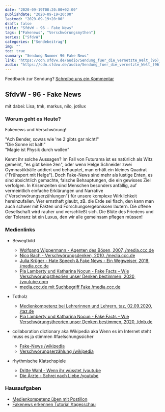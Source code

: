 ```yaml
---
date: "2020-09-19T00:20:00+02:00"
publishdate: "2020-09-19+20:00"
lastmod: "2020-09-19+20:00"
draft: false
title: "SfdvW - 96 - Fake News"
tags: ["Fakenews", "Verschwörungsmythen"]
series: ["SfdvW"]
categories: ["Sendebeitrag"]
img: ""
toc: true
summary: "Sendung Nummer 96 Fake News"
link: "https://cdn.sfdvw.de/audio/Sendung_fuer_die_vernetzte_Welt_(96)_2020_09_19_Fake_News.mp3"
audio: "https://cdn.sfdvw.de/audio/Sendung_fuer_die_vernetzte_Welt_(96)_2020_09_19_Fake_News.mp3"
---
```


<div align="center" id="example"></div>
<script src="https://cdn.podlove.org/web-player/embed.js"></script>

Feedback zur Sendung?
[Schreibe uns ein Kommentar](mailto:SfdvW@radiocorax.de)

## SfdvW - 96 - Fake News
mit dabei: Lisa, tmk, markus, nilo, jotilux

### Worum geht es Heute?
Fakenews und Verschwörung!  
  
"Ach Bender, sowas wie 'ne 2 gibts gar nicht!"  
"Die Sonne ist kalt!"  
"Magie ist Physik durch wollen"  

  
Kennt ihr solche Aussagen? Im Fall von Futurama ist es natürlich als Witz gemeint, "es gibt keine 2en", oder wenn Helge Schneider zwei Gymnastikbälle addiert und behauptet, man erhält ein kleines Quadrat ("Frühsport mit Helge"). Doch Fake-News sind mehr als lustige Enten, es sind absichtlich gemachte, falsche Behauptungen, die ein gewisses Ziel verfolgen. In Krisenzeiten sind Menschen besonders anfällig, auf vermeintlich einfache Erklärungen und Narrative ("Verschwörungserzählungen") für unsere komplexe Wirklichkeit hereinzufallen. Wer ernsthaft glaubt, zB. die Erde sei flach, den kann man auch schwer mit Fakten und Forschungsergebnissen läutern. Die offene Gesellschaft wird rauher und verschließt sich. Die Blüte des Friedens und der Toleranz ist ein Luxus, den wir alle gemeinsam pflegen müssen!

### Medienlinks
* Bewegtbild
  * [Wolfgang Wippermann - Agenten des Bösen, 2007, /media.ccc.de](https://media.ccc.de/v/24c3-2288-de-verschwoerungstheorien)
  * [Nico Bach - Verschwörungsdenken, 2010, /media.ccc.de](https://media.ccc.de/v/EH2010-3738-de-verschwoerungsdenken) 
  * [Julia Krüger - Hate Speech & Fake News - Ein Wegweiser, 2018, /media.ccc.de](https://media.ccc.de/v/content18-3-hate-speech-fake-news-ein-wegweiser)
  * [Pia Lamberty und Katharina Nocun - Fake Facts – Wie Verschwörungstheorien unser Denken bestimmen, 2020, /youtube.com](https://www.youtube.com/watch?v=ZjIX_CsZLN8)
  * [media.ccc.de mit Suchbegriff Fake /media.ccc.de](https://media.ccc.de/search/?q=fake)

* Totholz
  * [Medienkompetenz bei Lehrerinnen und Lehrern, taz, 02.09.2020, /taz.de](https://taz.de/Medienkompetenz-von-Lehrerinnen/!5706779/)
  * [Pia Lamberty und Katharina Nocun - Fake Facts – Wie Verschwörungstheorien unser Denken bestimmen, 2020, /dnb.de](https://portal.dnb.de/opac.htm?method=simpleSearch&cqlMode=true&query=idn%3D1198025727)

* collaboration dictionary aka Wikipedia aka Wenn es im Internet steht muss es ja stimmen #faelschungssicher
  * [Fake-News /wikipedia](https://de.wikipedia.org/wiki/Fake_News)
  * [Verschwörungserzählung /wikipedia](https://de.wikipedia.org/wiki/Verschw%C3%B6rungserz%C3%A4hlung)

* rhythmische Klatschspiele
  * [Dritte Wahl - Wenn ihr wüsstet /youtube](https://www.youtube.com/watch?v=QCtLXdLSIns)
  * [Die Ärzte - Schrei nach Liebe /youtube](https://www.youtube.com/watch?v=6X9CEi8wkBc)

### Hausaufgaben

* [Medienkompetenz üben mit Postillon](https://www.der-postillon.com/)
* [Fakenews erkennen Tutorial /tagesschau](https://www.tagesschau.de/faktenfinder/fakenews-erkennen-tutorial-101.html)

<script>
  podlovePlayer('#example', '/blog/sfdvw96.json');
</script>

